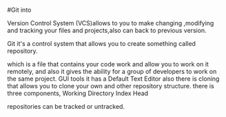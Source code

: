 #Git into

Version Control System (VCS)allows to you to make changing ,modifying and tracking your files and projects,also can back to previous version.
    

Git it's a control system that allows you to create something called repository.

 which is a file that contains your code work and allow you to work on it remotely,
 and also it gives the ability for a group of developers to work on the same project.
 GUI tools it has a Default Text Editor also there is cloning that allows you to clone your own and other repository structure.
there is three components,
Working Directory
Index
Head

repositories can be tracked or untracked.